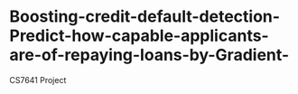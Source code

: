 # Boosting-credit-default-detection-Predict-how-capable-applicants-are-of-repaying-loans-by-Gradient-
CS7641 Project
